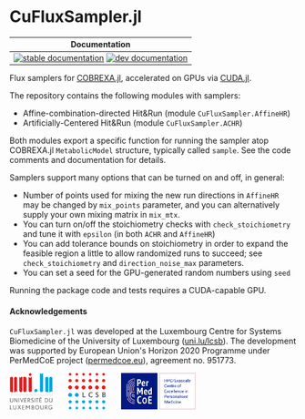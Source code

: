 
# CuFluxSampler.jl

| Documentation |
|:---:|
| [![stable documentation](https://img.shields.io/badge/docs-stable-blue)](https://lcsb-biocore.github.io/CuFluxSampler.jl/stable) [![dev documentation](https://img.shields.io/badge/docs-dev-cyan)](https://lcsb-biocore.github.io/CuFluxSampler.jl/dev) |

Flux samplers for
[COBREXA.jl](https://github.com/LCSB-BioCore/COBREXA.jl/),
accelerated on GPUs via [CUDA.jl](https://github.com/JuliaGPU/CUDA.jl).

The repository contains the following modules with samplers:
- Affine-combination-directed Hit&Run (module `CuFluxSampler.AffineHR`)
- Artificially-Centered Hit&Run (module `CuFluxSampler.ACHR`)

Both modules export a specific function for running the sampler atop COBREXA.jl
`MetabolicModel` structure, typically called `sample`. See the code comments
and documentation for details.

Samplers support many options that can be turned on and off, in general:
- Number of points used for mixing the new run directions in `AffineHR` may be
  changed by `mix_points` parameter, and you can alternatively supply your own
  mixing matrix in `mix_mtx`.
- You can turn on/off the stoichiometry checks with `check_stoichiometry` and
  tune it with `epsilon` (in both `ACHR` and `AffineHR`)
- You can add tolerance bounds on stoichiometry in order to expand the feasible
  region a little to allow randomized runs to succeed; see
  `check_stoichiometry` and `direction_noise_max` parameters.
- You can set a seed for the GPU-generated random numbers using `seed`

Running the package code and tests requires a CUDA-capable GPU.

#### Acknowledgements

`CuFluxSampler.jl` was developed at the Luxembourg Centre for Systems
Biomedicine of the University of Luxembourg
([uni.lu/lcsb](https://www.uni.lu/lcsb)).
The development was supported by European Union's Horizon 2020 Programme under
PerMedCoE project ([permedcoe.eu](https://www.permedcoe.eu/)),
agreement no. 951773.

<img src="docs/src/assets/unilu.svg" alt="Uni.lu logo" height="64px">   <img src="docs/src/assets/lcsb.svg" alt="LCSB logo" height="64px">   <img src="docs/src/assets/permedcoe.svg" alt="PerMedCoE logo" height="64px">
